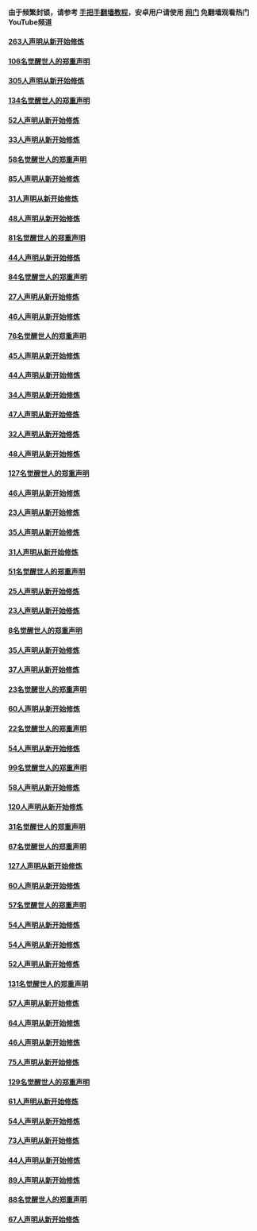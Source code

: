 #### 由于频繁封锁，请参考 [手把手翻墙教程](https://github.com/gfw-breaker/guides/wiki/)，安卓用户请使用 [网门](https://github.com/gfw-breaker/nogfw/blob/master/dl.md?t=03271900) 免翻墙观看热门YouTube频道 

#### [263人声明从新开始修炼](../pages/91/422553.md?t=03271900) 

#### [106名觉醒世人的郑重声明](../pages/91/422552.md?t=03271900) 

#### [305人声明从新开始修炼](../pages/91/422153.md?t=03271900) 

#### [134名觉醒世人的郑重声明](../pages/91/422152.md?t=03271900) 

#### [52人声明从新开始修炼](../pages/91/421846.md?t=03271900) 

#### [33人声明从新开始修炼](../pages/91/421804.md?t=03271900) 

#### [58名觉醒世人的郑重声明](../pages/91/421845.md?t=03271900) 

#### [85人声明从新开始修炼](../pages/91/421769.md?t=03271900) 

#### [31人声明从新开始修炼](../pages/91/421763.md?t=03271900) 

#### [48人声明从新开始修炼](../pages/91/421605.md?t=03271900) 

#### [81名觉醒世人的郑重声明](../pages/91/421656.md?t=03271900) 

#### [44人声明从新开始修炼](../pages/91/421544.md?t=03271900) 

#### [84名觉醒世人的郑重声明](../pages/91/421543.md?t=03271900) 

#### [27人声明从新开始修炼](../pages/91/421465.md?t=03271900) 

#### [46人声明从新开始修炼](../pages/91/421454.md?t=03271900) 

#### [76名觉醒世人的郑重声明](../pages/91/421453.md?t=03271900) 

#### [45人声明从新开始修炼](../pages/91/421452.md?t=03271900) 

#### [44人声明从新开始修炼](../pages/91/421422.md?t=03271900) 

#### [34人声明从新开始修炼](../pages/91/421322.md?t=03271900) 

#### [47人声明从新开始修炼](../pages/91/421264.md?t=03271900) 

#### [32人声明从新开始修炼](../pages/91/421225.md?t=03271900) 

#### [48人声明从新开始修炼](../pages/91/421202.md?t=03271900) 

#### [127名觉醒世人的郑重声明](../pages/91/421224.md?t=03271900) 

#### [46人声明从新开始修炼](../pages/91/421203.md?t=03271900) 

#### [23人声明从新开始修炼](../pages/91/421138.md?t=03271900) 

#### [35人声明从新开始修炼](../pages/91/421122.md?t=03271900) 

#### [31人声明从新开始修炼](../pages/91/421081.md?t=03271900) 

#### [51名觉醒世人的郑重声明](../pages/91/421080.md?t=03271900) 

#### [25人声明从新开始修炼](../pages/91/421020.md?t=03271900) 

#### [23人声明从新开始修炼](../pages/91/420884.md?t=03271900) 

#### [8名觉醒世人的郑重声明](../pages/91/420883.md?t=03271900) 

#### [35人声明从新开始修炼](../pages/91/420809.md?t=03271900) 

#### [37人声明从新开始修炼](../pages/91/420766.md?t=03271900) 

#### [23名觉醒世人的郑重声明](../pages/91/420765.md?t=03271900) 

#### [60人声明从新开始修炼](../pages/91/420727.md?t=03271900) 

#### [22名觉醒世人的郑重声明](../pages/91/420726.md?t=03271900) 

#### [54人声明从新开始修炼](../pages/91/420529.md?t=03271900) 

#### [99名觉醒世人的郑重声明](../pages/91/420528.md?t=03271900) 

#### [58人声明从新开始修炼](../pages/91/420198.md?t=03271900) 

#### [120人声明从新开始修炼](../pages/91/420141.md?t=03271900) 

#### [31名觉醒世人的郑重声明](../pages/91/420197.md?t=03271900) 

#### [67名觉醒世人的郑重声明](../pages/91/420140.md?t=03271900) 

#### [127人声明从新开始修炼](../pages/91/420082.md?t=03271900) 

#### [60人声明从新开始修炼](../pages/91/420081.md?t=03271900) 

#### [57名觉醒世人的郑重声明](../pages/91/420080.md?t=03271900) 

#### [54人声明从新开始修炼](../pages/91/419533.md?t=03271900) 

#### [54人声明从新开始修炼](../pages/91/419532.md?t=03271900) 

#### [52人声明从新开始修炼](../pages/91/419531.md?t=03271900) 

#### [131名觉醒世人的郑重声明](../pages/91/419530.md?t=03271900) 

#### [57人声明从新开始修炼](../pages/91/419430.md?t=03271900) 

#### [64人声明从新开始修炼](../pages/91/419429.md?t=03271900) 

#### [46人声明从新开始修炼](../pages/91/419428.md?t=03271900) 

#### [75人声明从新开始修炼](../pages/91/419427.md?t=03271900) 

#### [129名觉醒世人的郑重声明](../pages/91/419426.md?t=03271900) 

#### [61人声明从新开始修炼](../pages/91/419198.md?t=03271900) 

#### [54人声明从新开始修炼](../pages/91/419197.md?t=03271900) 

#### [73人声明从新开始修炼](../pages/91/419196.md?t=03271900) 

#### [44人声明从新开始修炼](../pages/91/419075.md?t=03271900) 

#### [89人声明从新开始修炼](../pages/91/419074.md?t=03271900) 

#### [88名觉醒世人的郑重声明](../pages/91/419195.md?t=03271900) 

#### [67人声明从新开始修炼](../pages/91/419073.md?t=03271900) 

